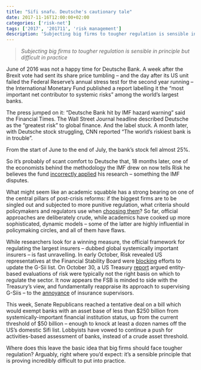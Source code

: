 ```yaml
---
title: "Sifi snafu. Deutsche's cautionary tale"
date: 2017-11-16T12:00:00+02:00
categories: ['risk-net']
tags: ['2017', '201711', 'risk management']
description: 'Subjecting big firms to tougher regulation is sensible in principle but difficult in practice'
---
```


> _Subjecting big firms to tougher regulation is sensible in principle but difficult in practice_

June of 2016 was not a happy time for Deutsche Bank. A week after the Brexit vote had sent its share price tumbling – and the day after its US unit failed the Federal Reserve’s annual stress test for the second year running – the International Monetary Fund published a report labelling it the “most important net contributor to systemic risks” among the world’s largest banks.

The press jumped on it: “Deutsche Bank hit by IMF hazard warning” said the Financial Times. The Wall Street Journal headline described Deutsche as the “greatest risk” to global finance. And the label stuck. A month later, with Deutsche stock struggling, CNN reported “The world’s riskiest bank is in trouble”.

From the start of June to the end of July, the bank’s stock fell almost 25%.

So it’s probably of scant comfort to Deutsche that, 18 months later, one of the economists behind the methodology the IMF drew on now tells Risk he believes the fund [incorrectly applied](https://www.risk.net/risk-management/5351741/imf-wrong-to-label-deutsche-worlds-riskiest-bank-says-economist) his research – something the IMF disputes.

What might seem like an academic squabble has a strong bearing on one of the central pillars of post-crisis reforms: if the biggest firms are to be singled out and subjected to more punitive regulation, what criteria should policymakers and regulators use when [choosing them](https://www.risk.net/risk-management/5346801/fishing-for-sifis-row-over-nobel-laureates-risk-model)? So far, official approaches are deliberately crude, while academics have cooked up more sophisticated, dynamic models – some of the latter are highly influential in policymaking circles, and all of them have flaws.

While researchers look for a winning measure, the official framework for regulating the largest insurers – dubbed global systemically important insurers – is fast unravelling. In early October, Risk revealed US representatives at the Financial Stability Board were [blocking](https://www.risk.net/asset-management/insurance/5342871/us-blocking-new-list-of-global-too-big-to-fail-insurers) efforts to update the G-Sii list. On October 30, a US Treasury [report](https://www.treasury.gov/press-center/press-releases/Documents/A-Financial-System-That-Creates-Economic-Opportunities-Asset_Management-Insurance.pdf) argued entity-based evaluations of risk were typically not the right basis on which to regulate the sector. It now appears the FSB is minded to side with the Treasury’s view, and fundamentally reappraise its approach to supervising G-Siis – to the [annoyance](https://www.risk.net/regulation/5357381/no-plans-to-scrap-systemic-insurer-rules-says-iais-chair) of insurance supervisors.

This week, Senate Republicans reached a tentative deal on a bill which would exempt banks with an asset base of less than $250 billion from systemically-important financial institution status, up from the current threshold of $50 billion – enough to knock at least a dozen names off the US’s domestic Sifi list. Lobbyists have vowed to continue a push for activities-based assessment of banks, instead of a crude asset threshold.

Where does this leave the basic idea that big firms should face tougher regulation? Arguably, right where you’d expect: it’s a sensible principle that is proving incredibly difficult to put into practice.

